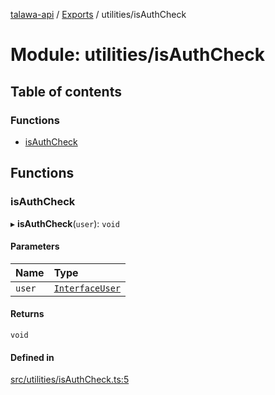 [talawa-api](../README.md) / [Exports](../modules.md) / utilities/isAuthCheck

# Module: utilities/isAuthCheck

## Table of contents

### Functions

- [isAuthCheck](utilities_isAuthCheck.md#isauthcheck)

## Functions

### isAuthCheck

▸ **isAuthCheck**(`user`): `void`

#### Parameters

| Name | Type |
| :------ | :------ |
| `user` | [`InterfaceUser`](../interfaces/models_User.InterfaceUser.md) |

#### Returns

`void`

#### Defined in

[src/utilities/isAuthCheck.ts:5](https://github.com/PalisadoesFoundation/talawa-api/blob/095495b/src/utilities/isAuthCheck.ts#L5)
